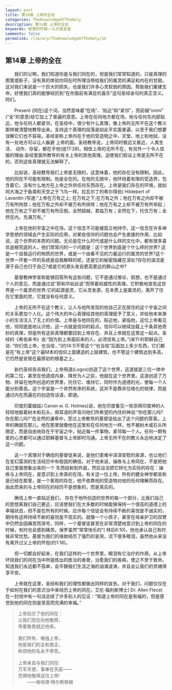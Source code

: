 ```yaml
---
layout: post
title: 第14章 上帝的全在
categories: TheKnowledgeOfTheHoly
description: 第14章 上帝的全在
keywords: 智慧的开端——认识至圣者
comments: false
permalink: /library/TheKnowledgeOfTheHoly/14
---
```


## 第14章 上帝的全在

&emsp;&emsp;我们的父啊，我们知道你是与我们同在的，但是我们常常知道的，只是真理的图案或影子，没有真的体验你同在时所理当带给我们的属灵的满足和内在的甘甜。这对我们来说是一个巨大的损失，也是我们许多心灵软弱的原因。帮助我们重建生命，好使我们真的能够经历到“在你面前有满足的喜乐”这句圣经金句的真正含义。阿们。

&emsp;&emsp;Present (同在)这个词，当然意味着“在场”、‘贴近”和“紧邻”，而前缀“omni” (“全”的意思)给它加上了普遍的意思。上帝在任何地方都在场，他与任何东内部贴近，他与任何人都紧邻，在圣经中，很少有什么真理，像上帝的无所不在这个教义那样被清楚地教导出来。支持这个真理的段落是如此平实面普遍，以至于我们想要误解它们也不容易。圣经宣称上帝内在于他的受造物之中，天堂、地上和地狱，没有一处地方可以让人躲避 上帝的面。圣经教导说，上帝同时极远又极近，人类生活、 动作、存留，都在乎他(徒17:28)。相信上帝的无所不在，有另外一个令人信服的理由:圣经里面所教导的有关上帝的其他真理，迫使我们假设上帝是无所不在的，否则这些真理就无法解释了。

&emsp;&emsp;比如说，圣经教导我们上帝是无限的，这意味着，他的存在没有限制。因此，他的同在不可能有限制。他是全在的。在他的无限中，他环绕着有限的受造界，包含着它。没有什么地方在上帝之外供任何东西存在。上帝是我们存在的环境，就如同大海之于鱼类和天空之于飞鸟一样。拉瓦尔丁的希尔得伯( Hildebert of Lavardin )写道:“上帝在万有之上; 在万有之下;在万有之外；他在万有之内却不被万有所拘禁；他在万有之外却不被万有所排除；他在万有之上却不被万有所举起；他在万有之下却不被万有所压倒。全然超越，君临万有；全然在下，托住万有；全然在内，充满万有。”

&emsp;&emsp;上帝在他的宇宙之中在场，这个信念不可能被孤立地持守。这一信念在许多神学思想的领域会产生实际的应用，对某些信仰的问题也会产生直接的作用，比如说，这个世界的本质的问题。无论是在什么时代或是什么样的文化中，都有很多喜欢追根究底的人，他们常常问的一个问题是：这个世界到底是个什么样的世界? 这是一个自我运行的物质的世界，或是一个由看不见的力量运行的属灵的世界?这个世界一环套一环的系统是自我解释的呢，还是它的秘密隐藏在深处?存在的溪流是源于自己也归于自己?或是它的源头发自更高更远的群山之中?

&emsp;&emsp;基督教神学宣称能够回答所有这些问题，它不是通过推论、假想，也不是通过个人的意见，而是通过说“耶和华如此说”而带着权威性的真理。它积极地宣告这世界是一个属灵的世界:它的起源是灵，它从灵发源，在本质上是属灵的，离开了住在它里面的灵，它就没有任何意义。

&emsp;&emsp;上帝的无所不在这个教义，让人与他所发现的他自己正在居住的这个宇宙之间的关系更加个人化。这个伟大的中心真理给其他的真理赋予了意义，并给他本来渺小的生活注入了无上的价值。上帝是与他同在的，贴近他，紧临他，这位上帝看见他，彻彻底底地认识他，这一点就是信仰的起点。信仰可以继续加载上千条其他奇妙的真理，但是所有这些真理都要回到上帝存在、并且上帝就在这里这一起点。圣经的《希伯来书》说:“因为到上帝面前来的人，必须信有上帝。”(来11:6)耶稣自己说: “你们信上帝，也当信...”(约14:1)不管这个“也当信”后面加上多少东西，它们都是在“有上帝”这个最M本的信仰上面建造的上层建筑，也不管这个建筑达到多高，它仍然是安居在最原初的根基之上。

&emsp;&emsp;新约圣经告诉我们，上帝用道(Logos)创造了这个世界，这道就是三位一体中的第二位，甚至在他道成内身、降世为人之前，他就在这个世界里。这道创造了万物、并留在他所创造的世界里，托住它、维持它，同时作为道德的光，使每一个人能分别善恶。这个宇宙是一个井然有序的系统，这并不是靠非位格化的规律，而是通过内在而遍在的创造性话语，即道。

&emsp;&emsp;印度的霍姆兹( Canon w. G. Holmes)说，他在印度看见一些崇拜印度神的人轻轻地敲着树木和石头，用耳语的声音问他们所希望的内住的神说:“你在那儿吗? 你在那儿吗?”在全然的谦卑中，受过上帝教导的基督徒给出了这个问题的答案。上帝的确就在那儿，他在那里就像他在这里和在任何地方一样。他不被树木或石头所限定，而是自由地存在于宇宙之中，贴近每一件事物，紧邻每一个人。任何一颗有爱的心灵都可以通过耶稣基督与上帝即时沟通。上帝无所不在的教义永远地决定了这一问题。

&emsp;&emsp;这一个真理对于确信的基督徒来说，是他们患难中深深安慰的泉源，也让他们在变幻莫测的生活经历中有稳固的确信。对于他来说，操练与上帝同在，不是把他自己里面想象出来的一个 东西投射到外面，然后设法把它转化为实际的存在：操练与上帝同在，是意识到上帝真的在场，有关这一位上帝，所有的健全神学都宣称是已经在那里，是一个客观的存在，他不依靠他的受造物对他的任何理解而存在。由此而来的与上帝同在的经历不是想象的，而是真实的。

&emsp;&emsp;确信上帝一直贴近我们， 存在于他所创造的世界的每一个部分，比我们自己的思想离我们自己更近，应该使我们在大多数的时候能够保持一个很高的道德上的幸福状态，但不是在所有的时候。应许每个信徒会有持续不断的喜悦是不诚实的，期待有这样持续不断的喜悦是不现实的。就像一个小孩子，甚至在母亲护卫的双臂中仍然会因痛苦而哭号，同样，一个基督徒甚至在非常清楚地意识到上帝的同在的时候，有时也会感到痛苦。保罗虽然“常常快乐的”( 林后6:10)，他也承认自己有时候非常忧愁。基督为我们的缘故经历了强烈的哀哭，流下很多眼泪，虽然他从来没有离开过父上帝的怀抱(约1:18)。

&emsp;&emsp;但一切都会好起来，在我们这样的一个世界里，眼泪有它治疗的作用，从上帝环绕我们的同在当中所提炼出的医治的香膏，治愈我们的疾病，使之不至于致命。知道我们永远都不孤单，会平静我们生活之海的汹涌波涛，并且会让我们的灵魂得享平安。

&emsp;&emsp;上帝就在这里，圣经和我们的理性都做出同样的宣告。对于我们，问题仅仅在于如何在我们的意识当中来经历上帝的同在。艾伦·福利斯博士( Dr. Allen Flece)在一封信中有一句话总结了许多别人的见证：“知道上帝的同在是有福的，但是感觉到他的同在则是至高而完满的幸福。”

> 上帝启示了他的同在：<br>
> 让我们现在向他敬拜，<br>
> 带着敬畏就近他来。<br>
> <br>
> 我们所有，唯独上帝，<br>
> 他是我们的主和救主，<br>
> 称颂他的名永不停息。<br>
> <br>
> 上帝亲自与我们同在:<br>
> 万军天使，事奉在天庭——<br>
> 恐惧地敬拜这位上帝!<br>
> &emsp;&emsp;——格哈德·特尔斯铁根<br>

